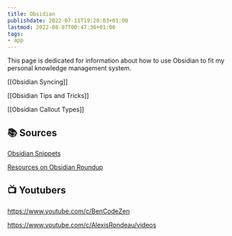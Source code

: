 ```yaml
---
title: Obsidian
publishdate: 2022-07-11T19:20:03+01:00
lastmod: 2022-08-07T00:47:36+01:00
tags: 
- app
---
```










This page is dedicated for information about how to use Obsidian to fit my personal knowledge management system.





[[Obsidian Syncing]]

[[Obsidian Tips and Tricks]]

[[Obsidian Callout Types]]





## 📚 Sources 



[Obsidian Snippets](https://obsidian-snippets.pages.dev/)



[Resources on Obsidian Roundup](https://www.obsidianroundup.org/resources/)



## 📺 Youtubers 



https://www.youtube.com/c/BenCodeZen



https://www.youtube.com/c/AlexisRondeau/videos



